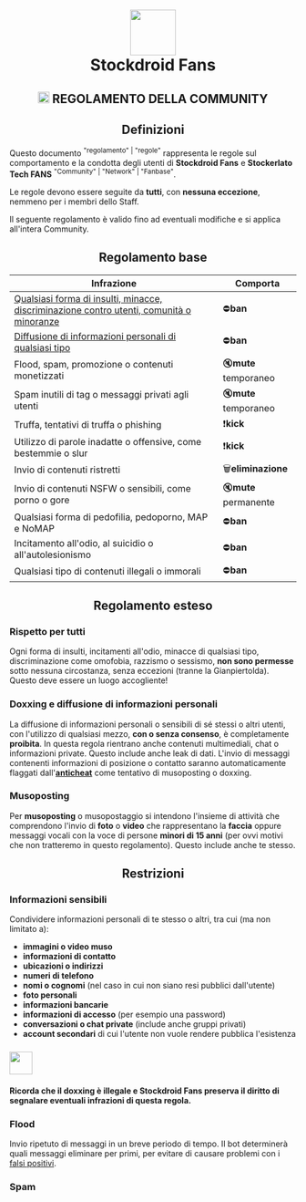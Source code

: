 <h1 align="center">
  <img src="https://dslv9ilpbe7p1.cloudfront.net/Cj7cYvaXaoyQ386pQ2yIjw_store_logo_image.png" width="80"/><br/>
  Stockdroid Fans
</h1>
<h2 align="center">
  <img src="https://camo.githubusercontent.com/de4fa40cddcfcb22448cdca8e9dad69d8133ae62964a9c90ffa661afd780b94a/68747470733a2f2f656d6f6a6970656469612d75732e73332e6475616c737461636b2e75732d776573742d312e616d617a6f6e6177732e636f6d2f7468756d62732f3332302f6170706c652f3238352f706f6c6963652d6361722d6c696768745f31663661382e706e67" width="20"/>
  REGOLAMENTO DELLA COMMUNITY
</h2>

<div id="definitions">

<h2 align="center">
  Definizioni
</h2>

Questo documento <sup>"regolamento" | "regole"</sup> rappresenta le regole sul comportamento e la condotta degli utenti di **Stockdroid Fans** e **Stockerlato Tech FANS** <sup>"Community" | "Network" | "Fanbase"</sup>.

Le regole devono essere seguite da **tutti**, con **nessuna eccezione**, nemmeno per i membri dello Staff.

Il seguente regolamento è valido fino ad eventuali modifiche e si applica all'intera Community.

<!-- BEGIN INTERDOM -->
<div id="quick-rules" align="center">

## Regolamento base

| Infrazione | Comporta |
| ---------- | -------- |
| [Qualsiasi forma di insulti, minacce, discriminazione contro utenti, comunità o minoranze](#rispetto-per-tutti) | ⛔**ban** |
| [Diffusione di informazioni personali di qualsiasi tipo](#doxxing-e-diffusione-di-informazioni-personali) | ⛔**ban** |
| Flood, spam, promozione o contenuti monetizzati | 🔇**mute** temporaneo |
| Spam inutili di tag o messaggi privati agli utenti | 🔇**mute** temporaneo |
| Truffa, tentativi di truffa o phishing | ❗**kick** |
| Utilizzo di parole inadatte o offensive, come bestemmie o slur | ❗**kick** |
| Invio di contenuti ristretti | 🗑️**eliminazione** |
| Invio di contenuti NSFW o sensibili, come porno o gore | 🔇**mute** permanente |
| Qualsiasi forma di pedofilia, pedoporno, MAP e NoMAP | ⛔**ban** |
| Incitamento all'odio, al suicidio o all'autolesionismo | ⛔**ban** |
| Qualsiasi tipo di contenuti illegali o immorali | ⛔**ban** |

</div>

<div id="extended-rules">

<h2 align="center">
  Regolamento esteso
</h2>

### Rispetto per tutti
Ogni forma di insulti, incitamenti all'odio, minacce di qualsiasi tipo, discriminazione come omofobia, razzismo o sessismo, **non sono permesse** sotto nessuna circostanza, senza eccezioni (tranne la Gianpiertolda). Questo deve essere un luogo accogliente!

### Doxxing e diffusione di informazioni personali
La diffusione di informazioni personali o sensibili di sé stessi o altri utenti, con l'utilizzo di qualsiasi mezzo, **con o senza consenso**, è completamente **proibita**. In questa regola rientrano anche contenuti multimediali, chat o informazioni private. Questo include anche leak di dati. L'invio di messaggi contenenti informazioni di posizione o contatto saranno automaticamente flaggati dall'**[anticheat](#informazioni-sensibili)** come tentativo di musoposting o doxxing.

### Musoposting
Per **musoposting** o musopostaggio si intendono l'insieme di attività che comprendono l'invio di **foto** o **video** che rappresentano la **faccia** oppure messaggi vocali con la voce di persone **minori di 15 anni** (per ovvi motivi che non tratteremo in questo regolamento). Questo include anche te stesso.

</div>

<div id="restrictions">

<h2 align="center">
  Restrizioni
</h2>

### Informazioni sensibili
Condividere informazioni personali di te stesso o altri, tra cui (ma non limitato a):
- **immagini o video muso**
- **informazioni di contatto**
- **ubicazioni o indirizzi**
- **numeri di telefono**
- **nomi o cognomi** (nel caso in cui non siano resi pubblici dall'utente)
- **foto personali**
- **informazioni bancarie**
- **informazioni di accesso** (per esempio una password)
- **conversazioni o chat private** (include anche gruppi privati)
- **account secondari** di cui l'utente non vuole rendere pubblica l'esistenza

### <img src="https://encrypted-tbn0.gstatic.com/images?q=tbn:ANd9GcTNvWTOcdWPUKuKI6VQXo8-BqufzFIXlQCMAGJq2ig&s=0" width="40"/>
#### Ricorda che il doxxing è illegale e Stockdroid Fans preserva il diritto di segnalare eventuali infrazioni di questa regola.

### Flood
Invio ripetuto di messaggi in un breve periodo di tempo. Il bot determinerà quali messaggi eliminare per primi, per evitare di causare problemi con i [falsi positivi](https://t.me/CrisiStockdroid/464).

### Spam

